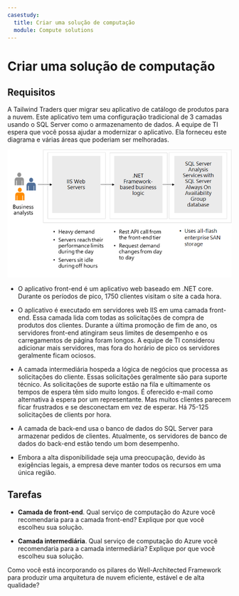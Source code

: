 ```yaml
---
casestudy:
  title: Criar uma solução de computação
  module: Compute solutions
---
```


# Criar uma solução de computação

## Requisitos

A Tailwind Traders quer migrar seu aplicativo de catálogo de produtos para a nuvem. Este aplicativo tem uma configuração tradicional de 3 camadas usando o SQL Server como o armazenamento de dados. A equipe de TI espera que você possa ajudar a modernizar o aplicativo. Ela forneceu este diagrama e várias áreas que poderiam ser melhoradas. 

![arquitetura de computação](media/compute.png)

* O aplicativo front-end é um aplicativo web baseado em .NET core. Durante os períodos de pico, 1750 clientes visitam o site a cada hora. 

* O aplicativo é executado em servidores web IIS em uma camada front-end. Essa camada lida com todas as solicitações de compra de produtos dos clientes. Durante a última promoção de fim de ano, os servidores front-end atingiram seus limites de desempenho e os carregamentos de página foram longos. A equipe de TI considerou adicionar mais servidores, mas fora do horário de pico os servidores geralmente ficam ociosos.

* A camada intermediária hospeda a lógica de negócios que processa as solicitações do cliente. Essas solicitações geralmente são para suporte técnico. As solicitações de suporte estão na fila e ultimamente os tempos de espera têm sido muito longos. É oferecido e-mail como alternativa à espera por um representante. Mas muitos clientes parecem ficar frustrados e se desconectam em vez de esperar. Há 75-125 solicitações de clients por hora. 

* A camada de back-end usa o banco de dados do SQL Server para armazenar pedidos de clientes. Atualmente, os servidores de banco de dados do back-end estão tendo um bom desempenho.

* Embora a alta disponibilidade seja uma preocupação, devido às exigências legais, a empresa deve manter todos os recursos em uma única região.

## Tarefas

* **Camada de front-end**. Qual serviço de computação do Azure você recomendaria para a camada front-end? Explique por que você escolheu sua solução. 

* **Camada intermediária**. Qual serviço de computação do Azure você recomendaria para a camada intermediária? Explique por que você escolheu sua solução. 

Como você está incorporando os pilares do Well-Architected Framework para produzir uma arquitetura de nuvem eficiente, estável e de alta qualidade?
